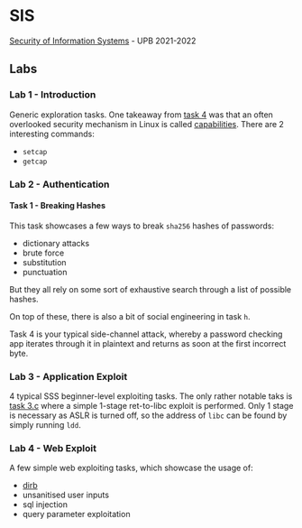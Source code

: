 # SIS
[Security of Information Systems](http://elf.cs.pub.ro/sis) - UPB 2021-2022



## Labs
### Lab 1 - Introduction
Generic exploration tasks.
One takeaway from [task 4](http://elf.cs.pub.ro/sis/sessions/01-intro-systems-security.html#tasks) was that an often overlooked security mechanism in Linux is called [capabilities](https://man7.org/linux/man-pages/man7/capabilities.7.html).
There are 2 interesting commands:
- `setcap`
- `getcap`


### Lab 2 - Authentication
#### Task 1 - Breaking Hashes
This task showcases a few ways to break `sha256` hashes of passwords:
- dictionary attacks
- brute force
- substitution
- punctuation

But they all rely on some sort of exhaustive search through a list of possible hashes.

On top of these, there is also a bit of social engineering in task `h`.

Task 4 is your typical side-channel attack, whereby a password checking app iterates through it in plaintext and returns as soon at the first incorrect byte.


### Lab 3 - Application Exploit
4 typical SSS beginner-level exploiting tasks. The only rather notable taks is
[task 3.c](./Labs/Lab3/ret-to-libc/exploit.py) where a simple 1-stage
ret-to-libc exploit is performed. Only 1 stage is necessary as ASLR is turned 
off, so the address of `libc` can be found by simply running `ldd`.


### Lab 4 - Web Exploit
A few simple web exploiting tasks, which showcase the usage of:
- [dirb](https://sourceforge.net/projects/dirb/)
- unsanitised user inputs
- sql injection
- query parameter exploitation
